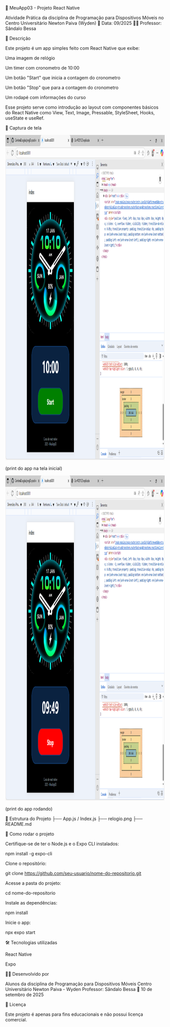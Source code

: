 📱 MeuApp03 - Projeto React Native

Atividade Prática da disciplina de Programação para Dispositivos Móveis
no Centro Universitário Newton Paiva (Wyden)
📅 Data: 09/2025
👨‍🏫 Professor: Sândalo Bessa

🧾 Descrição

Este projeto é um app simples feito com React Native que exibe:

Uma imagem de relógio

Um timer com cronometro de 10:00

Um botão "Start" que inicia a contagem do cronometro

Um botão "Stop" que para a contagem do cronometro

Um rodapé com informações do curso

Esse projeto serve como introdução ao layout com componentes básicos do React Native como View, Text, Image, Pressable, StyleSheet, Hooks, useState e useRef.

📸 Captura de tela

<img width="1280" height="1024" alt="printRodando" src='Aula3/app03/assets/images/printInicialApp03.png' />

(print do app na tela inicial)

<img width="1280" height="1024" alt="printRodando" src='Aula3/app03/assets/images/printExecutandoApp03.png' />

(print do app rodando)


📁 Estrutura do Projeto
├── App.js / Index.js
├── relogio.png
├── README.md

🚀 Como rodar o projeto

Certifique-se de ter o Node.js e o Expo CLI instalados:

npm install -g expo-cli


Clone o repositório:

git clone https://github.com/seu-usuario/nome-do-repositorio.git


Acesse a pasta do projeto:

cd nome-do-repositorio


Instale as dependências:

npm install


Inicie o app:

npx expo start

🛠️ Tecnologias utilizadas

React Native

Expo

🧑‍🎓 Desenvolvido por

Alunos da disciplina de Programação para Dispositivos Móveis
Centro Universitário Newton Paiva - Wyden
Professor: Sândalo Bessa
📆 10 de setembro de 2025

📄 Licença

Este projeto é apenas para fins educacionais e não possui licença comercial.
